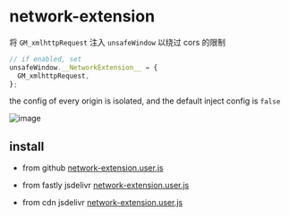 # network-extension

将 `GM_xmlhttpRequest` 注入 `unsafeWindow` 以绕过 cors 的限制

```ts
// if enabled, set
unsafeWindow.__NetworkExtension__ = {
  GM_xmlhttpRequest,
};
```

the config of every origin is isolated, and the default inject config is `false`

![image](https://github.com/gkd-kit/network-extension/assets/38517192/97ee0a77-67f4-4fad-b068-3519097e6e45)

## install

- from github [network-extension.user.js](https://github.com/gkd-kit/network-extension/raw/main/dist/network-extension.user.js)

- from fastly jsdelivr [network-extension.user.js](https://fastly.jsdelivr.net/gh/gkd-kit/network-extension@main/dist/network-extension.user.js)

- from cdn jsdelivr [network-extension.user.js](https://cdn.jsdelivr.net/gh/gkd-kit/network-extension@main/dist/network-extension.user.js)
